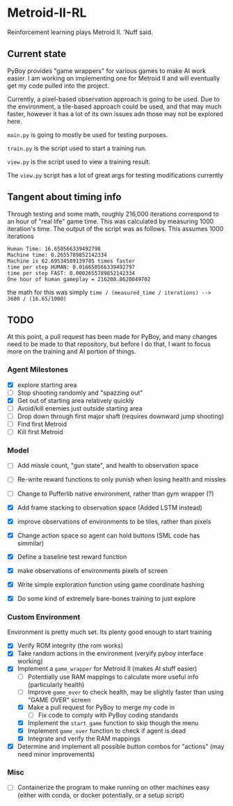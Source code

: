 # Metroid-II-RL

Reinforcement learning plays Metroid II. 'Nuff said.

## Current state

PyBoy provides "game wrappers" for various games to make AI work easier. I am
working on implementing one for Metroid II and will eventually get my code
pulled into the project.

Currently, a pixel-based observation approach is going to be used. Due to the
environment, a tile-based approach could be used, and that may much faster,
however it has a lot of its own issues adn those may not be explored here.

`main.py` is going to mostly be used for testing purposes.

`train.py` is the script used to start a training run.

`view.py` is the script used to view a training result.

The `view.py` script has a lot of great args for testing modifications currently

## Tangent about timing info

Through testing and some math, roughly 216,000 iterations correspond to an hour
of "real life" game time. This was calculated by measuring 1000 iteration's
time. The output of the script was as follows. This assumes 1000 iterations

```
Human Time: 16.650566339492798
Machine time: 0.2655789852142334
Machine is 62.69534589139785 times faster
time per step HUMAN: 0.016650566339492797
time per step FAST: 0.0002655789852142334
One hour of human gameplay = 216208.8620049702
```
the math for this was simply
`time / (measured_time / iterations) --> 3600 / (16.65/1000)`


## TODO

At this point, a pull request has been made for PyBoy, and many changes need to
be made to that repository, but before I do that, I want to focus more on the
training and AI portion of things.

### Agent Milestones
- [x] explore starting area
- [ ] Stop shooting randomly and "spazzing out"
- [x] Get out of starting area relatively quickly
- [ ] Avoid/kill enemies just outside starting area
- [ ] Drop down through first major shaft (requires downward jump shooting) 
- [ ] Find first Metroid
- [ ] Kill first Metroid

### Model
- [ ] Add missle count, "gun state", and health to observation space
- [ ] Re-write reward functions to only punish when losing health and missles
- [ ] Change to Pufferlib native environment, rather than gym wrapper (?)
- [x] Add frame stacking to observation space (Added LSTM instead)
- [x] improve  observations of environments to be tiles, rather than pixels
- [x] Change action space so agent can hold buttons (SML code has simmilar)
- [x] Define a baseline test reward function
- [x] make observations of environments pixels of screen
- [x] Write simple exploration function using game coordinate hashing
- [x] Do some kind of extremely bare-bones training to just explore


### Custom Environment
Environment is pretty much set. Its plenty good enough to start training
- [x] Verify ROM integrity (the rom works)
- [x] Take random actions in the environment (veryify pyboy interface working)
- [x] Implement a `game_wrapper` for Metroid II (makes AI stuff easier)
    - [ ] Potentially use RAM mappings to calculate more useful info (particularly health)
    - [ ] Improve `game_over` to check health, may be slightly faster than using "GAME OVER" screen
    - [x] Make a pull request for PyBoy to merge my code in
        - [ ] Fix code to comply with PyBoy coding standards
    - [x] Implement the `start_game` function to skip though the menu
    - [x] Implement `game_over` function to check if agent is dead
    - [x] Integrate and verify the RAM mappings 
- [x] Determine and implement all possible button combos for "actions" (may
  need minor improvements)

### Misc
- [ ] Containerize the program to make running on other machines easy (either
  with conda, or docker potentially, or a setup script)
